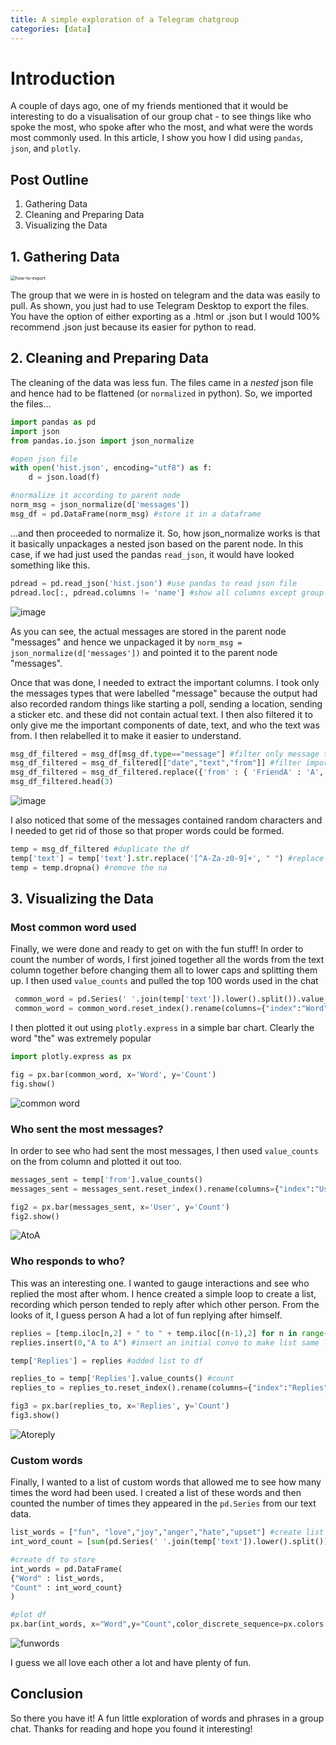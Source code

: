 ```yaml
---
title: A simple exploration of a Telegram chatgroup
categories: [data]
---
```



# Introduction

A couple of days ago, one of my friends mentioned that it would be interesting to do a visualisation of our group chat - to see things like who spoke the most, who spoke after who the most, and what were the words most commonly used. In this article, I show you how I did using `pandas`, `json`, and `plotly`. 

## Post Outline
1. Gathering Data
2. Cleaning and Preparing Data
3. Visualizing the Data

## 1. Gathering Data

<img src="https://user-images.githubusercontent.com/68678549/99867692-9368cc00-2bf6-11eb-872d-e0e9ff34c7cf.png" alt="how-to-export" style="zoom:50%;" />

The group that we were in is hosted on telegram and the data was easily to pull. As shown, you just had to use Telegram Desktop to export the files. You have the option of either exporting as a .html or .json but I would 100% recommend .json just because its easier for python to read. 

## 2. Cleaning and Preparing Data

The cleaning of the data was less fun. The files came in a _nested_ json file and hence had to be flattened (or `normalized` in python). So, we imported the files...

```python
import pandas as pd
import json
from pandas.io.json import json_normalize

#open json file
with open('hist.json', encoding="utf8") as f:
    d = json.load(f)

#normalize it according to parent node
norm_msg = json_normalize(d['messages'])
msg_df = pd.DataFrame(norm_msg) #store it in a dataframe
```

...and then proceeded to normalize it. So, how json_normalize works is that it basically unpackages a nested json based on the parent node. In this case, if we had just used the pandas `read_json`, it would have looked something like this. 


```python
pdread = pd.read_json('hist.json') #use pandas to read json file
pdread.loc[:, pdread.columns != 'name'] #show all columns except group name
```

![image](https://user-images.githubusercontent.com/68678549/99868503-06297580-2bfe-11eb-97de-4b8168d68fe5.png)

As you can see, the actual messages are stored in the parent node "messages" and hence we unpackaged it by `norm_msg = json_normalize(d['messages'])` and pointed it to the parent node "messages".

Once that was done, I needed to extract the important columns. I took only the messages types that were labelled "message" because the output had also recorded random things like starting a poll, sending a location, sending a sticker etc. and these did not contain actual text. I then also filtered it to only give me the important components of date, text, and who the text was from. I then relabelled it to make it easier to understand.  


```python
msg_df_filtered = msg_df[msg_df.type=="message"] #filter only message type message 
msg_df_filtered = msg_df_filtered[["date","text","from"]] #filter important variables 
msg_df_filtered = msg_df_filtered.replace({'from' : { 'FriendA' : 'A', 'FriendB' : "B", 'FriendC' : "C", "FriendD" : "D", "FriendE" : "E" , "FriendF" : "F" , "FriendG" : "G", "FriendH" : "H" }}) #rename senders
msg_df_filtered.head(3)
```

![image](https://user-images.githubusercontent.com/68678549/99868484-d24e5000-2bfd-11eb-9258-fad30c738696.png)

I also noticed that some of the messages contained random characters and I needed to get rid of those so that proper words could be formed. 


```python
temp = msg_df_filtered #duplicate the df
temp['text'] = temp['text'].str.replace('[^A-Za-z0-9]+', " ") #replace all non-alaphabet characters
temp = temp.dropna() #remove the na
```

## 3. Visualizing the Data

### Most common word used

Finally, we were done and ready to get on with the fun stuff! In order to count the number of words, I first joined together all the words from the text column together before changing them all to lower caps and splitting them up. I then used `value_counts` and pulled the top 100 words used in the chat


```python
 common_word = pd.Series(' '.join(temp['text']).lower().split()).value_counts()[:100] #show top 100 words used
 common_word = common_word.reset_index().rename(columns={"index":"Word", 0:"Count"}) #reset the index and rename the columns 
```

I then plotted it out using `plotly.express` in a simple bar chart. Clearly the word "the" was extremely popular


```python
import plotly.express as px

fig = px.bar(common_word, x='Word', y='Count')
fig.show()
```

![common word](https://user-images.githubusercontent.com/68678549/99868539-51dc1f00-2bfe-11eb-869b-bcd94c355dd3.png)

### Who sent the most messages?

In order to see who had sent the most messages, I then used `value_counts` on the from column and plotted it out too. 


```python
messages_sent = temp['from'].value_counts()
messages_sent = messages_sent.reset_index().rename(columns={"index":"User", "from":"Count"})

fig2 = px.bar(messages_sent, x='User', y='Count')
fig2.show()
```

![AtoA](https://user-images.githubusercontent.com/68678549/99868538-50125b80-2bfe-11eb-8121-309e8da85cd4.png)

### Who responds to who?

This was an interesting one. I wanted to gauge interactions and see who replied the most after whom. I hence created a simple loop to create a list, recording which person tended to reply after which other person. From the looks of it, I guess person A had a lot of fun replying after himself. 


```python
replies = [temp.iloc[n,2] + " to " + temp.iloc[(n-1),2] for n in range(1,len(temp))] #list constructor to create replying list
replies.insert(0,"A to A") #insert an initial convo to make list same length as df

temp['Replies'] = replies #added list to df

replies_to = temp['Replies'].value_counts() #count
replies_to = replies_to.reset_index().rename(columns={"index":"Replies", "Replies":"Count"}) #reset index and rename

fig3 = px.bar(replies_to, x='Replies', y='Count')
fig3.show()
```

![Atoreply](https://user-images.githubusercontent.com/68678549/99868536-50125b80-2bfe-11eb-8473-6575cb751775.png)

### Custom words

Finally, I wanted to a list of custom words that allowed me to see how many times the word had been used. I created a list of these words and then counted the number of times they appeared in the `pd.Series` from our text data. 


```python
list_words = ["fun", "love","joy","anger","hate","upset"] #create list of custom words
int_word_count = [sum(pd.Series(' '.join(temp['text']).lower().split())==i) for i in list_words] #count number of times they appeared

#create df to store
int_words = pd.DataFrame(
{"Word" : list_words,
"Count" : int_word_count}
)

#plot df
px.bar(int_words, x="Word",y="Count",color_discrete_sequence=px.colors.qualitative.G10)
```

![funwords](https://user-images.githubusercontent.com/68678549/99868535-4db00180-2bfe-11eb-9816-4be2bba97793.png)

I guess we all love each other a lot and have plenty of fun. 

## Conclusion

So there you have it! A fun little exploration of words and phrases in a group chat. Thanks for reading and hope you found it interesting!

